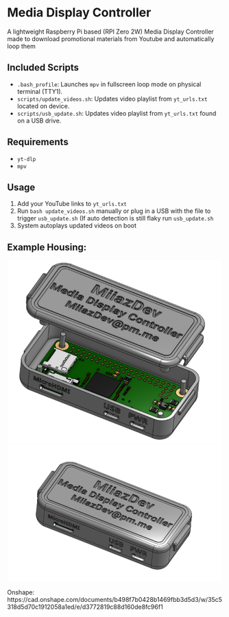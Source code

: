 # Media Display Controller
A lightweight Raspberry Pi based (RPI Zero 2W) Media Display Controller made to download promotional materials from Youtube and automatically loop them 

## Included Scripts
- `.bash_profile`: Launches `mpv` in fullscreen loop mode on physical terminal (TTY1).
- `scripts/update_videos.sh`: Updates video playlist from `yt_urls.txt` located on device.
- `scripts/usb_update.sh`: Updates video playlist from `yt_urls.txt` found on a USB drive.

## Requirements
- `yt-dlp`
- `mpv`

## Usage
1. Add your YouTube links to `yt_urls.txt`
2. Run `bash update_videos.sh` manually or plug in a USB with the file to trigger `usb_update.sh` (If auto detection is still flaky run `usb_update.sh` 
3. System autoplays updated videos on boot

## Example Housing: 
<p align="center">
  <img src="MDC-Exp..png" width="500" alt="Closed Case"/>
  <br/>
  <img src="MDC-Assy..png" width="500" alt="Open Case"/>
</p>
Onshape: https://cad.onshape.com/documents/b498f7b0428b1469fbb3d5d3/w/35c5318d5d70c1912058a1ed/e/d3772819c88d160de8fc96f1
